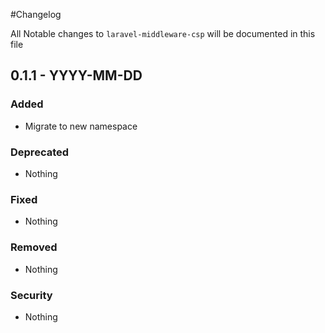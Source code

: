 #Changelog

All Notable changes to `laravel-middleware-csp` will be documented in this file

## 0.1.1 - YYYY-MM-DD

### Added
- Migrate to new namespace

### Deprecated
- Nothing

### Fixed
- Nothing

### Removed
- Nothing

### Security
- Nothing
